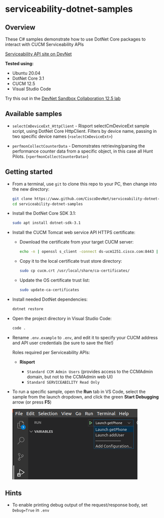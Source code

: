 # serviceability-dotnet-samples

## Overview

These C# samples demonstrate how to use DotNet Core packages to interact with CUCM Serviceability APIs

[Serviceability API site on DevNet](https://developer.cisco.com/site/sxml/)

**Tested using:**

* Ubuntu 20.04
* DotNet Core 3.1
* CUCM 12.5
* Visual Studio Code

Try this out in the [DevNet Sandbox Collaboration 12.5 lab](https://devnetsandbox.cisco.com/RM/Diagram/Index/97563de1-5ace-4c0c-a03b-0f3eaae59d75?diagramType=Topology)

## Available samples

* `selectCmDeviceExt_HttpClient` - Risport selectCmDeviceExt sample script, using DotNet Core HttpClient. Filters by device name, passing in two specific device names (`<selectCmDeviceExt>`)

* `perfmonCollectCounterData` - Demonstrates retrieving/parsing the performance counter data from a specific
object, in this case all Hunt Pilots. (`<perfmonCollectCounterData>`)

## Getting started

* From a terminal, use `git` to clone this repo to your PC, then change into the new directory:

    ```bash
    git clone https://www.github.com/CiscoDevNet/serviceability-dotnet-samples
    cd serviceability-dotnet-samples
    ```

* Install the DotNet Core SDK 3.1:

    ```bash
    sudo apt install dotnet-sdk-3.1
    ```

* Install the CUCM Tomcat web service API HTTPS certificate:

    * Download the certificate from your target CUCM server:

        ```bash
        echo -n | openssl s_client -connect ds-ucm1251.cisco.com:8443 | sed -ne '/-BEGIN CERTIFICATE-/,/-END CERTIFICATE-/p' > cucm.crt
        ```

    * Copy it to the local certificate trust store directory:

        ```bash
        sudo cp cucm.crt /usr/local/share/ca-certificates/
        ```

    * Update the OS certificate trust list:

        ```bash
        sudo update-ca-certificates
        ```

* Install needed DotNet dependencies:

    ```bash
    dotnet restore
    ```

* Open the project directory in Visual Studio Code:

    ```bash
    code .
    ```

* Rename `.env.example` to `.env`, and edit it to specify your CUCM address and API user credentials (be sure to save the file!)

    Roles required per Serviceability APIs:

    * **Risport** 

        - `Standard CCM Admin Users` (provides access to the CCMAdmin domain, but not to the CCMAdmin web UI)
        - `Standard SERVICEABILITY Read Only`

* To run a specific sample, open the **Run** tab in VS Code, select the sample from the launch dropdown, and click the green **Start Debugging** arrow (or press **F5**)

    ![run](assets/images/run.png)

## Hints

* To enable printing debug output of the request/response body, set `Debug=True` in `.env`



